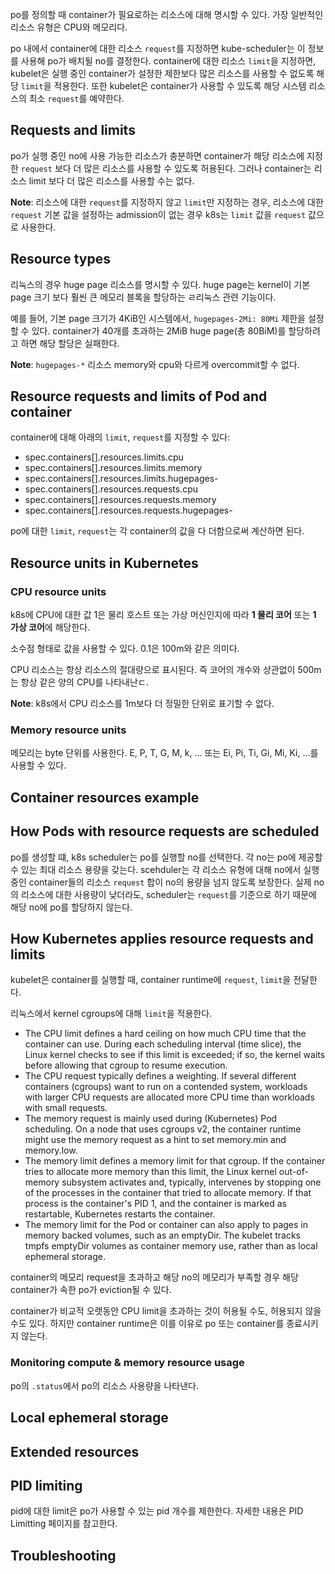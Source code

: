 po를 정의할 때 container가 필요로하는 리소스에 대해 명시할 수 있다. 가장 일반적인 리소스 유형은 CPU와 메모리다.

po 내에서 container에 대한 리소스 `request`를 지정하면 kube-scheduler는 이 정보를 사용해 po가 배치될 no를 결정한다. container에 대한 리소스 `limit`을 지정하면, kubelet은 실행 중인 container가 설정한 제한보다 많은 리소스를 사용할 수 없도록 해당 `limit`을 적용한다. 또한 kubelet은 container가 사용할 수 있도록 해당 시스템 리소스의 최소 `request`를 예약한다.

## Requests and limits
po가 실행 중인 no에 사용 가능한 리소스가 충분하면 container가 해당 리소스에 지정한 `request` 보다 더 많은 리소스를 사용할 수 있도록 허용된다. 그러나 container는 리소스 limit 보다 더 많은 리소스를 사용할 수는 없다.

**Note**: 리소스에 대한 `request`를 지정하지 않고 `limit`만 지정하는 경우, 리소스에 대한 `request` 기본 값을 설정하는 admission이 없는 경우 k8s는 `limit` 값을 `request` 값으로 사용한다.

## Resource types
리눅스의 경우 huge page 리소스를 명시할 수 있다. huge page는 kernel이 기본 page 크기 보다 훨씬 큰 메모리 블록을 할당하는 ㄹ리눅스 관련 기능이다.

예를 들어, 기본 page 크기가 4KiB인 시스템에서, `hugepages-2Mi: 80Mi` 제한을 설정할 수 있다. container가 40개를 초과하는 2MiB huge page(총 80BiM)를 할당하려고 하면 해당 할당은 실패한다.

**Note**: `hugepages-*` 리소스 memory와 cpu와 다르게 overcommit할 수 없다.

## Resource requests and limits of Pod and container
container에 대해 아래의 `limit`, `request`를 지정할 수 있다:

- spec.containers[].resources.limits.cpu
- spec.containers[].resources.limits.memory
- spec.containers[].resources.limits.hugepages-<size>
- spec.containers[].resources.requests.cpu
- spec.containers[].resources.requests.memory
- spec.containers[].resources.requests.hugepages-<size>

po에 대한 `limit`, `request`는 각 container의 값을 다 더함으로써 계산하면 된다.

## Resource units in Kubernetes
### CPU resource units
k8s에 CPU에 대한 값 1은 물리 호스트 또는 가상 머신인지에 따라 **1 물리 코어** 또는 **1 가상 코어**에 해당한다.

소수점 형태로 값을 사용할 수 있다. 0.1은 100m와 같은 의미다.

CPU 리소스는 항상 리소스의 절대량으로 표시된다. 즉 코어의 개수와 상관없이 500m는 항상 같은 양의 CPU를 나타내난ㄷ.

**Note**: k8s에서 CPU 리소스를 1m보다 더 정밀한 단위로 표기할 수 없다.

### Memory resource units
메모리는 byte 단위를 사용한다. E, P, T, G, M, k, ... 또는 Ei, Pi, Ti, Gi, Mi, Ki, ...를 사용할 수 있다.

## Container resources example

## How Pods with resource requests are scheduled
po를 생성할 떄, k8s scheduler는 po를 실행할 no를 선택한다. 각 no는 po에 제공할 수 있는 최대 리소스 용량을 갖는다. scehduler는 각 리소스 유형에 대해 no에서 실행 중인 container들의 리소스 `request` 합이 no의 용량을 넘지 않도록 보장한다. 실제 no의 리소스에 대한 사용량이 낮더라도, scheduler는 `request`를 기준으로 하기 때문에 해당 no에 po를 할당하지 않는다.

## How Kubernetes applies resource requests and limits
kubelet은 container를 실행할 때, container runtime에 `request`, `limit`을 전달한다.

리눅스에서 kernel cgroups에 대해 `limit`을 적용한다.

- The CPU limit defines a hard ceiling on how much CPU time that the container can use. During each scheduling interval (time slice), the Linux kernel checks to see if this limit is exceeded; if so, the kernel waits before allowing that cgroup to resume execution.
- The CPU request typically defines a weighting. If several different containers (cgroups) want to run on a contended system, workloads with larger CPU requests are allocated more CPU time than workloads with small requests.
- The memory request is mainly used during (Kubernetes) Pod scheduling. On a node that uses cgroups v2, the container runtime might use the memory request as a hint to set memory.min and memory.low.
- The memory limit defines a memory limit for that cgroup. If the container tries to allocate more memory than this limit, the Linux kernel out-of-memory subsystem activates and, typically, intervenes by stopping one of the processes in the container that tried to allocate memory. If that process is the container's PID 1, and the container is marked as restartable, Kubernetes restarts the container.
- The memory limit for the Pod or container can also apply to pages in memory backed volumes, such as an emptyDir. The kubelet tracks tmpfs emptyDir volumes as container memory use, rather than as local ephemeral storage.

container의 메모리 request을 초과하고 해당 no의 메모리가 부족할 경우 해당 container가 속한 po가 eviction될 수 있다.

container가 비교적 오랫동안 CPU limit을 초과하는 것이 허용될 수도, 허용되지 않을 수도 있다. 하지만 container runtime은 이를 이유로 po 또는 container를 종료시키지 않는다.

### Monitoring compute & memory resource usage
po의 `.status`에서 po의 리소스 사용량을 나타낸다.

## Local ephemeral storage

## Extended resources

## PID limiting
pid에 대한 limit은 po가 사용할 수 있는 pid 개수를 제한한다. 자세한 내용은 PID Limitting 페이지를 참고한다.

## Troubleshooting